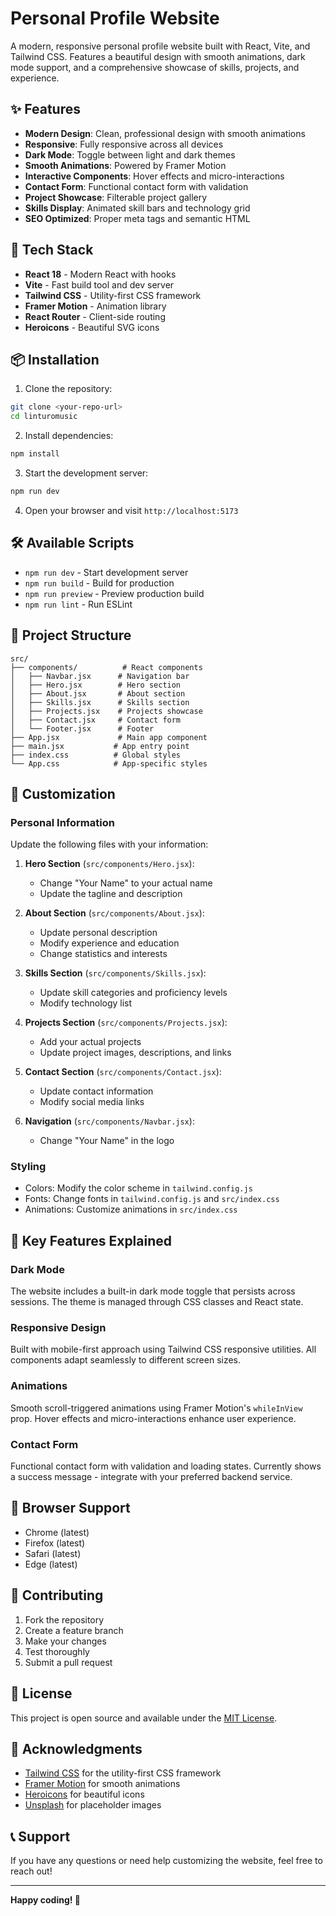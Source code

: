 # Personal Profile Website

A modern, responsive personal profile website built with React, Vite, and Tailwind CSS. Features a beautiful design with smooth animations, dark mode support, and a comprehensive showcase of skills, projects, and experience.

## ✨ Features

- **Modern Design**: Clean, professional design with smooth animations
- **Responsive**: Fully responsive across all devices
- **Dark Mode**: Toggle between light and dark themes
- **Smooth Animations**: Powered by Framer Motion
- **Interactive Components**: Hover effects and micro-interactions
- **Contact Form**: Functional contact form with validation
- **Project Showcase**: Filterable project gallery
- **Skills Display**: Animated skill bars and technology grid
- **SEO Optimized**: Proper meta tags and semantic HTML

## 🚀 Tech Stack

- **React 18** - Modern React with hooks
- **Vite** - Fast build tool and dev server
- **Tailwind CSS** - Utility-first CSS framework
- **Framer Motion** - Animation library
- **React Router** - Client-side routing
- **Heroicons** - Beautiful SVG icons

## 📦 Installation

1. Clone the repository:
```bash
git clone <your-repo-url>
cd linturomusic
```

2. Install dependencies:
```bash
npm install
```

3. Start the development server:
```bash
npm run dev
```

4. Open your browser and visit `http://localhost:5173`

## 🛠️ Available Scripts

- `npm run dev` - Start development server
- `npm run build` - Build for production
- `npm run preview` - Preview production build
- `npm run lint` - Run ESLint

## 📁 Project Structure

```
src/
├── components/          # React components
│   ├── Navbar.jsx      # Navigation bar
│   ├── Hero.jsx        # Hero section
│   ├── About.jsx       # About section
│   ├── Skills.jsx      # Skills section
│   ├── Projects.jsx    # Projects showcase
│   ├── Contact.jsx     # Contact form
│   └── Footer.jsx      # Footer
├── App.jsx             # Main app component
├── main.jsx           # App entry point
├── index.css          # Global styles
└── App.css            # App-specific styles
```

## 🎨 Customization

### Personal Information
Update the following files with your information:

1. **Hero Section** (`src/components/Hero.jsx`):
   - Change "Your Name" to your actual name
   - Update the tagline and description

2. **About Section** (`src/components/About.jsx`):
   - Update personal description
   - Modify experience and education
   - Change statistics and interests

3. **Skills Section** (`src/components/Skills.jsx`):
   - Update skill categories and proficiency levels
   - Modify technology list

4. **Projects Section** (`src/components/Projects.jsx`):
   - Add your actual projects
   - Update project images, descriptions, and links

5. **Contact Section** (`src/components/Contact.jsx`):
   - Update contact information
   - Modify social media links

6. **Navigation** (`src/components/Navbar.jsx`):
   - Change "Your Name" in the logo

### Styling
- Colors: Modify the color scheme in `tailwind.config.js`
- Fonts: Change fonts in `tailwind.config.js` and `src/index.css`
- Animations: Customize animations in `src/index.css`

## 🌟 Key Features Explained

### Dark Mode
The website includes a built-in dark mode toggle that persists across sessions. The theme is managed through CSS classes and React state.

### Responsive Design
Built with mobile-first approach using Tailwind CSS responsive utilities. All components adapt seamlessly to different screen sizes.

### Animations
Smooth scroll-triggered animations using Framer Motion's `whileInView` prop. Hover effects and micro-interactions enhance user experience.

### Contact Form
Functional contact form with validation and loading states. Currently shows a success message - integrate with your preferred backend service.

## 📱 Browser Support

- Chrome (latest)
- Firefox (latest)
- Safari (latest)
- Edge (latest)

## 🤝 Contributing

1. Fork the repository
2. Create a feature branch
3. Make your changes
4. Test thoroughly
5. Submit a pull request

## 📄 License

This project is open source and available under the [MIT License](LICENSE).

## 🙏 Acknowledgments

- [Tailwind CSS](https://tailwindcss.com/) for the utility-first CSS framework
- [Framer Motion](https://www.framer.com/motion/) for smooth animations
- [Heroicons](https://heroicons.com/) for beautiful icons
- [Unsplash](https://unsplash.com/) for placeholder images

## 📞 Support

If you have any questions or need help customizing the website, feel free to reach out!

---

**Happy coding! 🚀**
